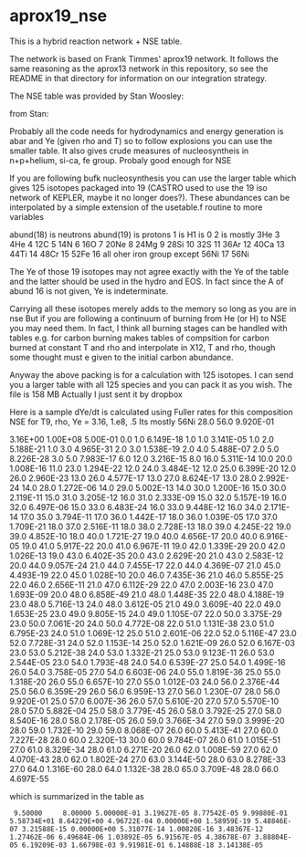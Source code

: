 # aprox19_nse

This is a hybrid reaction network + NSE table.

The network is based on Frank Timmes' aprox19 network. It follows the
same reasoning as the aprox13 network in this repository, so see the
README in that directory for information on our integration strategy.

The NSE table was provided by Stan Woosley:

from Stan:

Probably all the code needs for hydrodynamics and energy generation is
abar and Ye (given rho and T) so to follow explosions you can use the
smaller table. It also gives crude measures of nucleosyntheis in
n+p+helium, si-ca, fe group. Probaly good enough for NSE

If you are following bufk nucleosynthesis you can use the larger table
which gives 125 isotopes packaged into 19 (CASTRO used to use the 19
iso network of KEPLER, maybe it no longer does?). These abundances can
be interpolated by a simple extension of the usetable.f routine to
more variables

abund(18) is neutrons
abund(19) is protons
1 is H1  is 0
2 is mostly 3He
3                4He
4               12C
5                14N
6                16O
7                20Ne
8                24Mg
9                28Si
10              32S
11              36Ar
12              40Ca
13              44Ti
14              48Cr
15              52Fe
16              all oher iron group except 56Ni
17              56Ni

The Ye of those 19 isotopes may not agree exactly with the Ye of the
table and the latter should be used in the hydro and EOS. In fact
since the A of abund 16 is not given, Ye is indeterminate.

Carrying all these isotopes merely adds to the memory so long as you
are in nse But if you are following a continuum of burning from He (or
H) to NSE you may need them.  In fact, I think all burning stages can
be handled with tables e.g. for carbon burning makes tables of
compsition for carbon burned at constant T and rho and interpolate in
X12, T and rho, though some thought must e given to the initial carbon
abundance.

Anyway the above packing is for a calculation with 125 isotopes. I can
send you a larger table with all 125 species and you can pack it as
you wish. The file is 158 MB Actually I just sent it by dropbox


Here is a sample dYe/dt is calculated using Fuller rates for this
composition NSE for T9, rho, Ye = 3.16, 1.e8, .5 Its mostly 56Ni 28.0
56.0 9.920E-01

  3.16E+00  1.00E+08  5.00E-01
   0.0   1.0   6.149E-18   1.0   1.0   3.141E-05
   1.0   2.0   5.188E-21   1.0   3.0   4.965E-31
   2.0   3.0   1.538E-19   2.0   4.0   5.488E-07
   2.0   5.0   8.226E-28   3.0   5.0   7.983E-17
   6.0  12.0   3.216E-15   8.0  16.0   5.311E-14
  10.0  20.0   1.008E-16  11.0  23.0   1.294E-22
  12.0  24.0   3.484E-12  12.0  25.0   6.399E-20
  12.0  26.0   2.960E-23  13.0  26.0   4.577E-17
  13.0  27.0   8.624E-17  13.0  28.0   2.992E-24
  14.0  28.0   1.272E-06  14.0  29.0   5.002E-13
  14.0  30.0   1.200E-16  15.0  30.0   2.119E-11
  15.0  31.0   3.205E-12  16.0  31.0   2.333E-09
  15.0  32.0   5.157E-19  16.0  32.0   6.497E-06
  15.0  33.0   6.483E-24  16.0  33.0   9.448E-12
  16.0  34.0   2.171E-14  17.0  35.0   3.794E-11
  17.0  36.0   1.442E-17  18.0  36.0   1.039E-05
  17.0  37.0   1.709E-21  18.0  37.0   2.516E-11
  18.0  38.0   2.728E-13  18.0  39.0   4.245E-22
  19.0  39.0   4.852E-10  18.0  40.0   1.721E-27
  19.0  40.0   4.656E-17  20.0  40.0   6.916E-05
  19.0  41.0   5.917E-22  20.0  41.0   6.967E-11
  19.0  42.0   1.339E-29  20.0  42.0   1.026E-13
  19.0  43.0   6.402E-35  20.0  43.0   2.629E-20
  21.0  43.0   2.583E-12  20.0  44.0   9.057E-24
  21.0  44.0   7.455E-17  22.0  44.0   4.369E-07
  21.0  45.0   4.493E-19  22.0  45.0   1.028E-10
  20.0  46.0   7.435E-36  21.0  46.0   5.855E-25
  22.0  46.0   2.656E-11  21.0  47.0   6.112E-29
  22.0  47.0   2.003E-16  23.0  47.0   1.693E-09
  20.0  48.0   6.858E-49  21.0  48.0   1.448E-35
  22.0  48.0   4.188E-19  23.0  48.0   5.716E-13
  24.0  48.0   3.612E-05  21.0  49.0   3.609E-40
  22.0  49.0   1.653E-25  23.0  49.0   9.805E-15
  24.0  49.0   1.105E-07  22.0  50.0   3.375E-29
  23.0  50.0   7.061E-20  24.0  50.0   4.772E-08
  22.0  51.0   1.131E-38  23.0  51.0   6.795E-23
  24.0  51.0   1.069E-12  25.0  51.0   2.601E-06
  22.0  52.0   5.116E-47  23.0  52.0   7.728E-31
  24.0  52.0   1.153E-14  25.0  52.0   1.621E-09
  26.0  52.0   6.167E-03  23.0  53.0   5.212E-38
  24.0  53.0   1.332E-21  25.0  53.0   9.123E-11
  26.0  53.0   2.544E-05  23.0  54.0   1.793E-48
  24.0  54.0   6.539E-27  25.0  54.0   1.499E-16
  26.0  54.0   3.758E-05  27.0  54.0   6.603E-06
  24.0  55.0   1.819E-36  25.0  55.0   1.318E-20
  26.0  55.0   6.657E-10  27.0  55.0   1.012E-03
  24.0  56.0   2.376E-44  25.0  56.0   6.359E-29
  26.0  56.0   6.959E-13  27.0  56.0   1.230E-07
  28.0  56.0   9.920E-01  25.0  57.0   6.007E-36
  26.0  57.0   5.610E-20  27.0  57.0   5.570E-10
  28.0  57.0   5.882E-04  25.0  58.0   3.779E-45
  26.0  58.0   3.792E-25  27.0  58.0   8.540E-16
  28.0  58.0   2.178E-05  26.0  59.0   3.766E-34
  27.0  59.0   3.999E-20  28.0  59.0   1.732E-10
  29.0  59.0   8.068E-07  26.0  60.0   5.413E-41
  27.0  60.0   7.227E-28  28.0  60.0   2.320E-13
  30.0  60.0   9.784E-07  26.0  61.0   1.015E-51
  27.0  61.0   8.329E-34  28.0  61.0   6.271E-20
  26.0  62.0   1.008E-59  27.0  62.0   4.070E-43
  28.0  62.0   1.802E-24  27.0  63.0   3.144E-50
  28.0  63.0   8.278E-33  27.0  64.0   1.316E-60
  28.0  64.0   1.132E-38  28.0  65.0   3.709E-48
  28.0  66.0   4.697E-55

which is summarized in the table as

     9.50000     8.00000 5.00000E-01 3.19627E-05 8.77542E-05 9.99880E-01 5.58734E+01 8.64229E+00 4.96722E-04 0.00000E+00 1.58959E-19 5.48846E-07 3.21588E-15 0.00000E+00 5.31077E-14 1.00820E-16 3.48367E-12 1.27462E-06 6.49684E-06 1.03892E-05 6.91567E-05 4.38678E-07 3.88804E-05 6.19209E-03 1.66798E-03 9.91981E-01 6.14888E-18 3.14138E-05
